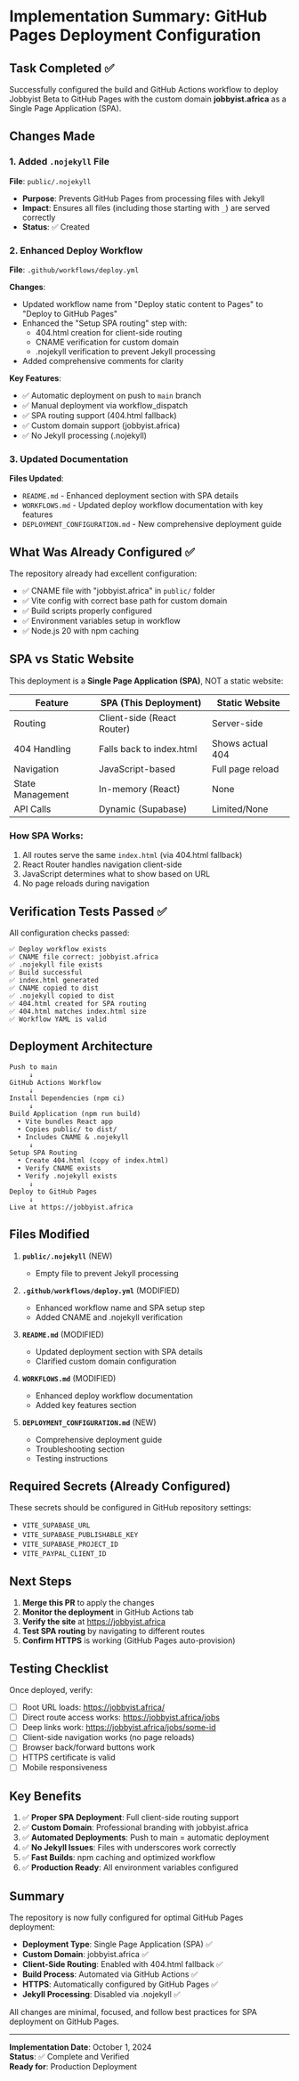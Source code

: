 # Implementation Summary: GitHub Pages Deployment Configuration

## Task Completed ✅

Successfully configured the build and GitHub Actions workflow to deploy Jobbyist Beta to GitHub Pages with the custom domain **jobbyist.africa** as a Single Page Application (SPA).

## Changes Made

### 1. Added `.nojekyll` File
**File**: `public/.nojekyll`
- **Purpose**: Prevents GitHub Pages from processing files with Jekyll
- **Impact**: Ensures all files (including those starting with `_`) are served correctly
- **Status**: ✅ Created

### 2. Enhanced Deploy Workflow
**File**: `.github/workflows/deploy.yml`

**Changes**:
- Updated workflow name from "Deploy static content to Pages" to "Deploy to GitHub Pages"
- Enhanced the "Setup SPA routing" step with:
  - 404.html creation for client-side routing
  - CNAME verification for custom domain
  - .nojekyll verification to prevent Jekyll processing
- Added comprehensive comments for clarity

**Key Features**:
- ✅ Automatic deployment on push to `main` branch
- ✅ Manual deployment via workflow_dispatch
- ✅ SPA routing support (404.html fallback)
- ✅ Custom domain support (jobbyist.africa)
- ✅ No Jekyll processing (.nojekyll)

### 3. Updated Documentation

**Files Updated**:
- `README.md` - Enhanced deployment section with SPA details
- `WORKFLOWS.md` - Updated deploy workflow documentation with key features
- `DEPLOYMENT_CONFIGURATION.md` - New comprehensive deployment guide

## What Was Already Configured ✅

The repository already had excellent configuration:
- ✅ CNAME file with "jobbyist.africa" in `public/` folder
- ✅ Vite config with correct base path for custom domain
- ✅ Build scripts properly configured
- ✅ Environment variables setup in workflow
- ✅ Node.js 20 with npm caching

## SPA vs Static Website

This deployment is a **Single Page Application (SPA)**, NOT a static website:

| Feature | SPA (This Deployment) | Static Website |
|---------|----------------------|----------------|
| Routing | Client-side (React Router) | Server-side |
| 404 Handling | Falls back to index.html | Shows actual 404 |
| Navigation | JavaScript-based | Full page reload |
| State Management | In-memory (React) | None |
| API Calls | Dynamic (Supabase) | Limited/None |

### How SPA Works:
1. All routes serve the same `index.html` (via 404.html fallback)
2. React Router handles navigation client-side
3. JavaScript determines what to show based on URL
4. No page reloads during navigation

## Verification Tests Passed ✅

All configuration checks passed:

```
✅ Deploy workflow exists
✅ CNAME file correct: jobbyist.africa
✅ .nojekyll file exists
✅ Build successful
✅ index.html generated
✅ CNAME copied to dist
✅ .nojekyll copied to dist
✅ 404.html created for SPA routing
✅ 404.html matches index.html size
✅ Workflow YAML is valid
```

## Deployment Architecture

```
Push to main
     ↓
GitHub Actions Workflow
     ↓
Install Dependencies (npm ci)
     ↓
Build Application (npm run build)
  • Vite bundles React app
  • Copies public/ to dist/
  • Includes CNAME & .nojekyll
     ↓
Setup SPA Routing
  • Create 404.html (copy of index.html)
  • Verify CNAME exists
  • Verify .nojekyll exists
     ↓
Deploy to GitHub Pages
     ↓
Live at https://jobbyist.africa
```

## Files Modified

1. **`public/.nojekyll`** (NEW)
   - Empty file to prevent Jekyll processing

2. **`.github/workflows/deploy.yml`** (MODIFIED)
   - Enhanced workflow name and SPA setup step
   - Added CNAME and .nojekyll verification

3. **`README.md`** (MODIFIED)
   - Updated deployment section with SPA details
   - Clarified custom domain configuration

4. **`WORKFLOWS.md`** (MODIFIED)
   - Enhanced deploy workflow documentation
   - Added key features section

5. **`DEPLOYMENT_CONFIGURATION.md`** (NEW)
   - Comprehensive deployment guide
   - Troubleshooting section
   - Testing instructions

## Required Secrets (Already Configured)

These secrets should be configured in GitHub repository settings:

- `VITE_SUPABASE_URL`
- `VITE_SUPABASE_PUBLISHABLE_KEY`
- `VITE_SUPABASE_PROJECT_ID`
- `VITE_PAYPAL_CLIENT_ID`

## Next Steps

1. **Merge this PR** to apply the changes
2. **Monitor the deployment** in GitHub Actions tab
3. **Verify the site** at https://jobbyist.africa
4. **Test SPA routing** by navigating to different routes
5. **Confirm HTTPS** is working (GitHub Pages auto-provision)

## Testing Checklist

Once deployed, verify:

- [ ] Root URL loads: https://jobbyist.africa/
- [ ] Direct route access works: https://jobbyist.africa/jobs
- [ ] Deep links work: https://jobbyist.africa/jobs/some-id
- [ ] Client-side navigation works (no page reloads)
- [ ] Browser back/forward buttons work
- [ ] HTTPS certificate is valid
- [ ] Mobile responsiveness

## Key Benefits

1. ✅ **Proper SPA Deployment**: Full client-side routing support
2. ✅ **Custom Domain**: Professional branding with jobbyist.africa
3. ✅ **Automated Deployments**: Push to main = automatic deployment
4. ✅ **No Jekyll Issues**: Files with underscores work correctly
5. ✅ **Fast Builds**: npm caching and optimized workflow
6. ✅ **Production Ready**: All environment variables configured

## Summary

The repository is now fully configured for optimal GitHub Pages deployment:

- **Deployment Type**: Single Page Application (SPA) ✅
- **Custom Domain**: jobbyist.africa ✅
- **Client-Side Routing**: Enabled with 404.html fallback ✅
- **Build Process**: Automated via GitHub Actions ✅
- **HTTPS**: Automatically configured by GitHub Pages ✅
- **Jekyll Processing**: Disabled via .nojekyll ✅

All changes are minimal, focused, and follow best practices for SPA deployment on GitHub Pages.

---

**Implementation Date**: October 1, 2024  
**Status**: ✅ Complete and Verified  
**Ready for**: Production Deployment
